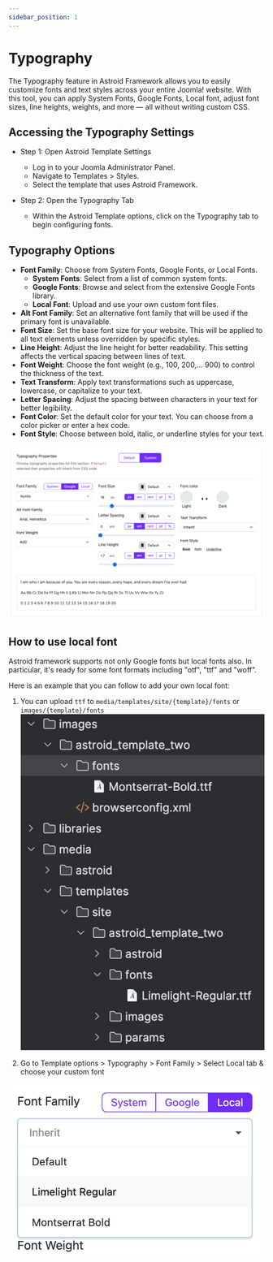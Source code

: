 ```yaml
---
sidebar_position: 1
---
```


# Typography

The Typography feature in Astroid Framework allows you to easily customize fonts and text styles across your entire Joomla! website. With this tool, you can apply System Fonts, Google Fonts, Local font, adjust font sizes, line heights, weights, and more — all without writing custom CSS.

## Accessing the Typography Settings

- Step 1: Open Astroid Template Settings
  - Log in to your Joomla Administrator Panel.
  - Navigate to Templates > Styles.
  - Select the template that uses Astroid Framework.

- Step 2: Open the Typography Tab
  - Within the Astroid Template options, click on the Typography tab to begin configuring fonts.

## Typography Options

- **Font Family**: Choose from System Fonts, Google Fonts, or Local Fonts.
  - **System Fonts**: Select from a list of common system fonts.
  - **Google Fonts**: Browse and select from the extensive Google Fonts library.
  - **Local Font**: Upload and use your own custom font files.
- **Alt Font Family**: Set an alternative font family that will be used if the primary font is unavailable.
- **Font Size**: Set the base font size for your website. This will be applied to all text elements unless overridden by specific styles.
- **Line Height**: Adjust the line height for better readability. This setting affects the vertical spacing between lines of text.
- **Font Weight**: Choose the font weight (e.g., 100, 200,... 900) to control the thickness of the text.
- **Text Transform**: Apply text transformations such as uppercase, lowercase, or capitalize to your text.
- **Letter Spacing**: Adjust the spacing between characters in your text for better legibility.
- **Font Color**: Set the default color for your text. You can choose from a color picker or enter a hex code.
- **Font Style**: Choose between bold, italic, or underline styles for your text.

![typography.jpg](../../static/img/styling/typography.jpg)

## How to use local font

Astroid framework supports not only Google fonts but local fonts also. In particular, it's ready for some font formats including "otf", "ttf" and "woff".

Here is an example that you can follow to add your own local font:

1. You can upload `ttf` to `media/templates/site/{template}/fonts` or `images/{template}/fonts`
![local-fonts.jpg](../../static/img/styling/local-fonts.jpg)

2. Go to Template options \> Typography \> Font Family \> Select Local tab & choose your custom font

![select-local-font.jpg](../../static/img/styling/select-local-font.jpg)